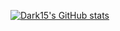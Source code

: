 [![Dark15's GitHub stats](https://github-readme-stats.vercel.app/api?username=Dark15)](https://github.com/anuraghazra/github-readme-stats)


